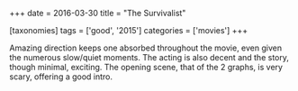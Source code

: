 +++
date = 2016-03-30
title = "The Survivalist"

[taxonomies]
tags = ['good', '2015']
categories = ['movies']
+++

Amazing direction keeps one absorbed throughout the movie, even given
the numerous slow/quiet moments. The acting is also decent and the
story, though minimal, exciting. The opening scene, that of the 2
graphs, is very scary, offering a good intro.
